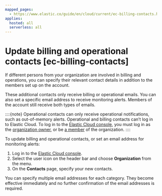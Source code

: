```yaml
---
mapped_pages:
  - https://www.elastic.co/guide/en/cloud/current/ec-billing-contacts.html
applies:
  hosted: all
  serverless: all
---
```


# Update billing and operational contacts [ec-billing-contacts]

If different persons from your organization are involved in billing and operations, you can specify their relevant contact details in addition to the members set up on the account.

These additional contacts only receive billing or operational emails. You can also set a specific email address to receive monitoring alerts. Members of the account still receive both types of emails.

::::{note} 
Operational contacts can only receive operational notifications, such as out-of-memory alerts. Operational and billing contacts can’t log in to Elastic Cloud. To log in to the [Elastic Cloud console](https://cloud.elastic.co?page=docs&placement=docs-body),   you must log in as the [organization owner](/deploy-manage/users-roles/cloud-organization/user-roles.md), or be [a member](/deploy-manage/users-roles/cloud-organization.md) of the organization.
::::


To update billing and operational contacts, or set an email address for monitoring alerts:

1. Log in to the [Elastic Cloud console](https://cloud.elastic.co?page=docs&placement=docs-body).
2. Select the user icon on the header bar and choose **Organization** from the menu.
3. On the **Contacts** page, specify your new contacts.
  
You can specify multiple email addresses for each category. They become effective immediately and no further confirmation of the email addresses is required.

